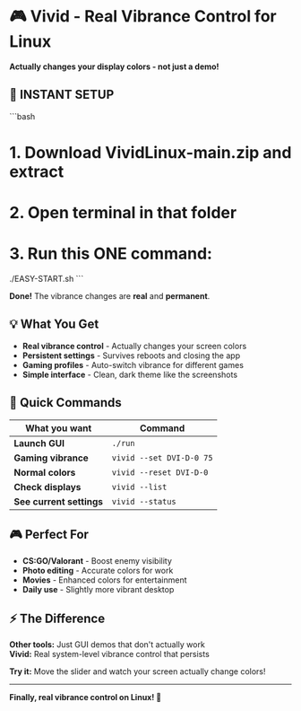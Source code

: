 # 🎮 Vivid - Real Vibrance Control for Linux

**Actually changes your display colors - not just a demo!**

## 🚀 INSTANT SETUP

\`\`\`bash
# 1. Download VividLinux-main.zip and extract
# 2. Open terminal in that folder
# 3. Run this ONE command:
./EASY-START.sh
\`\`\`

**Done!** The vibrance changes are **real** and **permanent**.

## 💡 What You Get

- **Real vibrance control** - Actually changes your screen colors
- **Persistent settings** - Survives reboots and closing the app
- **Gaming profiles** - Auto-switch vibrance for different games
- **Simple interface** - Clean, dark theme like the screenshots

## 🎯 Quick Commands

| What you want | Command |
|---------------|---------|
| **Launch GUI** | `./run` |
| **Gaming vibrance** | `vivid --set DVI-D-0 75` |
| **Normal colors** | `vivid --reset DVI-D-0` |
| **Check displays** | `vivid --list` |
| **See current settings** | `vivid --status` |

## 🎮 Perfect For

- **CS:GO/Valorant** - Boost enemy visibility
- **Photo editing** - Accurate colors for work  
- **Movies** - Enhanced colors for entertainment
- **Daily use** - Slightly more vibrant desktop

## ⚡ The Difference

**Other tools:** Just GUI demos that don't actually work  
**Vivid:** Real system-level vibrance control that persists

**Try it:** Move the slider and watch your screen actually change colors!

---
**Finally, real vibrance control on Linux! 🚀**
